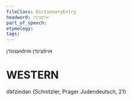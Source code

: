 ```yaml
---
fileClass: DictionaryEntry
headword: אויפֿצינדן
part_of_speech: 
etymology: 
tags: 
---
```

אויפֿצינדן
אויפֿגעצונדן

WESTERN
========

o͡əfzindən {Schnitzler, Prager Judendeutsch, 21}